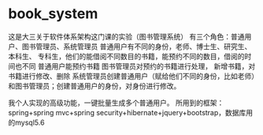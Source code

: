 ﻿# book_system
这是大三关于软件体系架构这门课的实验（图书管理系统）
有三个角色：普通用户、图书管理员、系统管理员
普通用户有不同的身份，老师、博士生、研究生、本科生、 专科生，他们的能借阅不同数目的书籍，能预约不同的数目，借阅的时间也不同
普通用户能预约书籍
图书管理员对预约的书籍进行处理， 新增书籍，对书籍进行修改、删除
系统管理员创建普通用户（赋给他们不同的身份，比如老师）和图书管理员；创建普通用户的身份，对身份进行修改。

我个人实现的高级功能，一键批量生成多个普通用户。
所用到的框架：spring+spring mvc+spring security+hibernate+jquery+bootstrap，数据库用的mysql5.6
